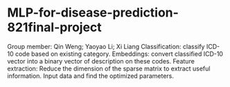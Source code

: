 # MLP-for-disease-prediction-821final-project
Group member: Qin Weng; Yaoyao Li; Xi Liang
Classification: classify ICD-10 code based on existing category.
Embeddings: convert classified ICD-10 vector into a binary vector of description on these codes.
Feature extraction: Reduce the dimension of the sparse matrix to extract useful information.
Input data and find the optimized parameters.

